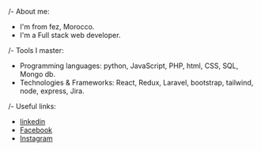 /- About me:
* I'm from fez, Morocco.
* I'm a Full stack web developer.

/- Tools I master:
* Programming languages: python, JavaScript, PHP, html, CSS, SQL, Mongo db.
* Technologies & Frameworks: React, Redux, Laravel, bootstrap, tailwind, node, express, Jira.

/- Useful links:
* <a href='https://www.linkedin.com/in/ismail-essadik/' target="_blank" >linkedin</a>
* <a href='https://web.facebook.com/ismail.essadik01' target="_blank" >Facebook</a>
* <a href='https://www.instagram.com/coding_tea1' target="_blank" >Instagram</a>
